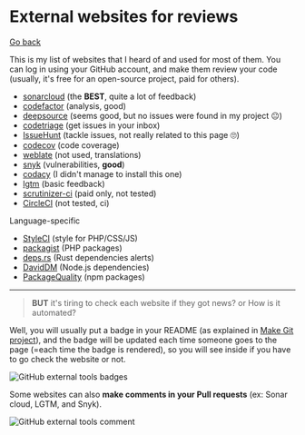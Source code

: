 # External websites for reviews

[Go back](../../../dev/git/index.md#advanced-concepts)

This is my list of websites that I heard of and used for most of them. You can log in using your GitHub account, and make them review your code (usually, it's free for an open-source project, paid for others).

* [sonarcloud](https://sonarcloud.io) (the **BEST**, quite a lot of feedback)
* [codefactor](https://www.codefactor.io/) (analysis, good)
* [deepsource](https://deepsource.io/) (seems good, but no issues were found in my project 😐)
* [codetriage](https://www.codetriage.com/) (get issues in your inbox)
* [IssueHunt](https://issuehunt.io/) (tackle issues, not really related to this page 🙄)
* [codecov](https://about.codecov.io/) (code coverage)
* [weblate](https://weblate.org/) (not used, translations)
* [snyk](https://snyk.io/) (vulnerabilities, **good**)
* [codacy](https://www.codacy.com/) (I didn't manage to install this one)
* [lgtm](https://lgtm.com/) (basic feedback)
* [scrutinizer-ci](https://scrutinizer-ci.com/) (paid only, not tested)
* [CircleCI](https://circleci.com/) (not tested, ci)

Language-specific

* [StyleCI](https://styleci.io/) (style for PHP/CSS/JS)
* [packagist](https://packagist.org/) (PHP packages)
* [deps.rs](https://deps.rs/) (Rust dependencies alerts)
* [DavidDM](https://david-dm.org/) (Node.js dependencies)
* [PackageQuality](https://packagequality.com/) (npm packages)

<hr class="sl my-4">

> **BUT** it's tiring to check each website if they got news? or How is it automated?

Well, you will usually put a badge in your README (as explained in [Make Git project](../../../../archives/proj/make-git-project/index.md)), and the badge will be updated each time someone goes to the page (=each time the badge is rendered), so you will see inside if you have to go check the website or not.

![GitHub external tools badges](../_images/badges.png)

Some websites can also **make comments in your Pull requests** (ex: Sonar cloud, LGTM, and Snyk).

![GitHub external tools comment](../_images/comment.png)